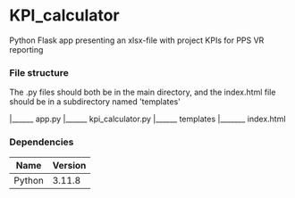 # KPI_calculator
Python Flask app presenting an xlsx-file with project KPIs for PPS VR reporting

### File structure
The .py files should both be in the main directory, and the index.html file should be in a subdirectory named 'templates'

|______ app.py
|______ kpi_calculator.py
|______ templates
            |_______ index.html


### Dependencies
| Name | Version |
|-|-|
| Python | 3.11.8 |
